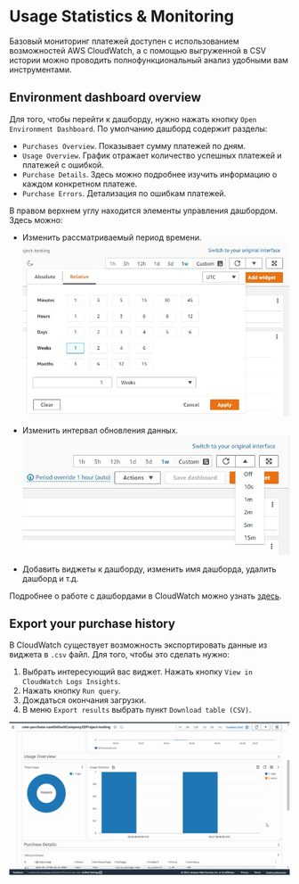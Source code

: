 # Usage Statistics & Monitoring

Базовый мониторинг платежей доступен с использованием возможностей AWS CloudWatch, а с помощью выгруженной в CSV истории можно проводить полнофункциональный анализ удобными вам инструментами.

## <a id="dashboard"></a> Environment dashboard overview

Для того, чтобы перейти к дашборду, нужно нажать кнопку `Open Environment Dashboard`. По умолчанию дашборд содержит разделы:

 * `Purchases Overview`. Показывает сумму платежей по дням. 
 * `Usage Overview`. График отражает количество успешных платежей и платежей с ошибкой.
 * `Purchase Details`. Здесь можно подробнее изучить информацию о каждом конкретном платеже.
 * `Purchase Errors`. Детализация по ошибкам платежей.

 В правом верхнем углу находится элементы управления дашбордом. Здесь можно:

 * Изменить рассматриваемый период времени.
![!](../assets/dashboard-time-control.jpg)

 * Изменить интервал обновления данных.
 ![!](../assets/dashboard-refresh-control.jpg)

 * Добавить виджеты к дашборду, изменить имя дашборда, удалить дашборд и т.д.

Подробнее о работе с дашбордами в CloudWatch можно узнать [здесь](https://docs.aws.amazon.com/AmazonCloudWatch/latest/monitoring/CloudWatch_Dashboards.html).

## <a id="data-export"></a> Export your purchase history 

В CloudWatch существует возможность экспортировать данные из виджета в `.csv` файл. Для того, чтобы это сделать нужно:

1. Выбрать интересующий вас виджет. Нажать кнопку `View in CloudWatch Logs Insights`.
2. Нажать кнопку `Run query`.
3. Дождаться окончания загрузки.
4. В меню `Export results` выбрать пункт `Download table (CSV)`.

![!](../assets/export-csv.gif)